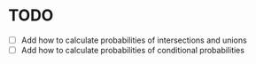 # TODO

- [ ] Add how to calculate probabilities of intersections and unions
- [ ] Add how to calculate probabilities of conditional probabilities